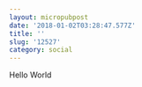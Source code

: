 ```yaml
---
layout: micropubpost
date: '2018-01-02T03:28:47.577Z'
title: ''
slug: '12527'
category: social
---
```

Hello World
